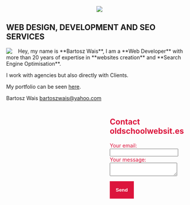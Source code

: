 <div style="text-align:center;"><img src="https://scontent-ams4-1.xx.fbcdn.net/v/t1.6435-9/69244689_1143565559172333_6243551850335830016_n.jpg?_nc_cat=109&ccb=1-7&_nc_sid=2a1932&_nc_ohc=Y4VF2BUiuhoQ7kNvgHJLYc2&_nc_ht=scontent-ams4-1.xx&oh=00_AYCY4Qm0lSc1KYv8yZSp5gu2yJC23v2zvVD16-3R-ySacg&oe=66F58140"/>
</div>

## WEB DESIGN, DEVELOPMENT AND SEO SERVICES

<div style="float: left;padding-right:1rem;"><img src="https://scontent-ams2-1.xx.fbcdn.net/v/t1.18169-9/16105892_601737626688465_7445355163888496004_n.jpg?_nc_cat=104&ccb=1-7&_nc_sid=1d70fc&_nc_ohc=pPI78HDJUB4Q7kNvgFnZVLh&_nc_ht=scontent-ams2-1.xx&oh=00_AYAmNcjZXGPHOZ61-b2ArvtPeEVEW48wvVceETSS3CnGHA&oe=66E5CD22"/>
</div>
Hey, my name is **Bartosz Wais**, I am a **Web Developer** with more than 20 years of 
expertise in **websites creation** and **Search Engine Optimisation**. 

I work with agencies but also directly with Clients.

My portfolio can be seen <a href="http://bartoszwaisportfolio.github.io/2024/">here</a>.

Bartosz Wais bartoszwais@yahoo.com

<div style="width:25rem;float:left;"></div>

<div style="float:right;width:14rem;">
<!-- modify this form HTML and place wherever you want your form -->
<h2 style="color:crimson;">Contact oldschoolwebsit.es</h2>
<form action="https://formspree.io/f/mdknbgre" method="POST">
  <label style="color:crimson;">
    Your email:
    <input type="email" name="email">
  </label>
  <br />
  <label style="color:crimson;">
    Your message:
    <textarea name="message"></textarea>
  </label>
  <!-- your other form fields go here -->

<button style="background-color:crimson;color: white;font-weight: bold;border: white;padding:1rem;" type="submit">Send</button>

</form>
</div>
